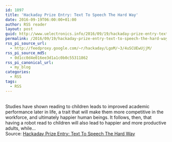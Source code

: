 ```yaml
---
id: 1897
title: 'Hackaday Prize Entry: Text To Speech The Hard Way'
date: 2016-09-19T06:00:00+01:00
author: RSS reader
layout: post
guid: http://www.uelectronics.info/2016/09/19/hackaday-prize-entry-text-to-speech-the-hard-way/
permalink: /2016/09/19/hackaday-prize-entry-text-to-speech-the-hard-way/
rss_pi_source_url:
  - http://feedproxy.google.com/~r/hackaday/LgoM/~3/4uSCUEwUjjM/
rss_pi_source_md5:
  - 0d1cc0d4e016ee3d1a1c0b0c55311862
rss_pi_canonical_url:
  - my_blog
categories:
  - RSS
tags:
  - RSS
---
```

&#013;  
Studies have shown reading to children leads to improved academic performance later in life, a trait that will make them more competitive in the workforce, and ultimately happier human beings. It follows, then, that having a robot read to children will also lead to happier and more productive adults, while…&#013;  
Source: <a href="http://feedproxy.google.com/~r/hackaday/LgoM/~3/4uSCUEwUjjM/" target="_blank">Hackaday Prize Entry: Text To Speech The Hard Way</a>